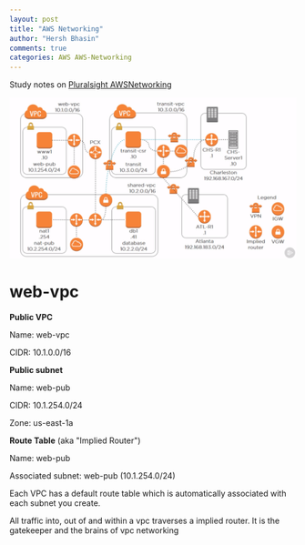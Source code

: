 ```yaml
---
layout: post
title: "AWS Networking"
author: "Hersh Bhasin"
comments: true
categories: AWS AWS-Networking
---
```




Study notes on [Pluralsight AWSNetworking]( https://app.pluralsight.com/library/courses/aws-networking-deep-dive-vpc/table-of-contents )

![](..\assets\aws-vpc-1.PNG)

# web-vpc

**Public VPC**

Name: web-vpc

CIDR: 10.1.0.0/16

**Public subnet**

Name: web-pub

CIDR: 10.1.254.0/24

Zone: us-east-1a

**Route Table** (aka "Implied Router")

Name: web-pub

Associated subnet: web-pub (10.1.254.0/24)



Each VPC has a default route table which is automatically associated with each subnet you create.

All traffic into, out of and within a vpc traverses a implied router. It is the gatekeeper and the brains of vpc networking